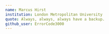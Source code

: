 ```yaml
---
name: Marcus Hirst
institution: London Metropolitan University
quote: Always, always, always have a backup.
github_user: ErrorCode3000
---
```

